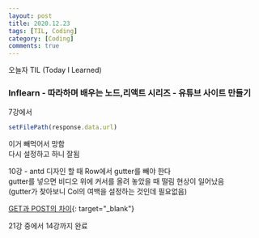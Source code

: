 ```yaml
---
layout: post
title: 2020.12.23
tags: [TIL, Coding]
category: [Coding]
comments: true
---
```


오늘자 TIL (Today I Learned)
### Inflearn - 따라하며 배우는 노드,리액트 시리즈 - 유튜브 사이트 만들기

7강에서 

```javascript
setFilePath(response.data.url)
```

이거 빼먹어서 망함  
다시 설정하고 하니 잘됨

10강 - antd 디자인 할 때 Row에서 gutter를 빼야 한다  
gutter를 넣으면 비디오 위에 커서를 올려 놓았을 때 떨림 현상이 일어났음  
(gutter가 찾아보니 Col의 여백을 설정하는 것인데 필요없음)

[GET과 POST의 차이](https://blog.outsider.ne.kr/312){: target="_blank"}

21강 중에서 14강까지 완료
